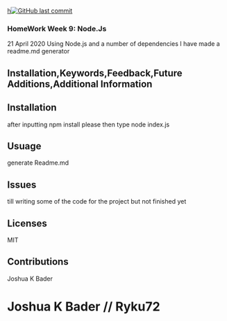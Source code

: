 
[h![GitHub last commit](https://img.shields.io/github/last-commit/Ryuku72/HomeworkW9?style=for-the-badge)](https://github.com/Ryuku72/HomeworkW9)
### HomeWork Week 9: Node.Js 
21 April 2020
Using Node.js and a number of dependencies I have made a readme.md generator
  
## Installation,Keywords,Feedback,Future Additions,Additional Information

## Installation
after inputting npm install please then type node index.js

## Usuage
generate Readme.md 

## Issues
till writing some of the code for the project but not finished yet



## Licenses
MIT

## Contributions
Joshua K Bader

# Joshua K Bader // Ryku72

      